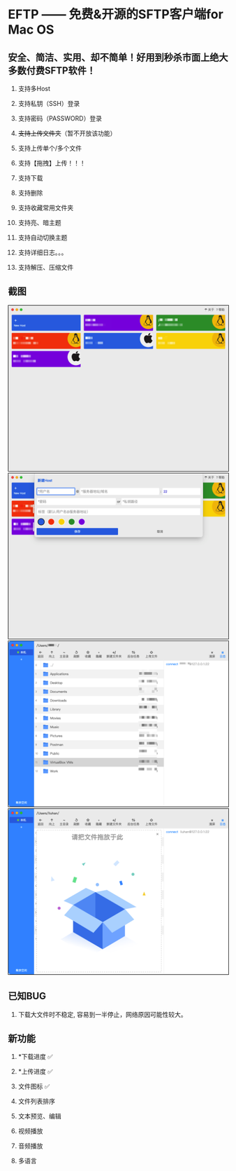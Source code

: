 # EFTP —— 免费&开源的SFTP客户端for Mac OS
## 安全、简洁、实用、却不简单！好用到秒杀市面上绝大多数付费SFTP软件！

1. 支持多Host

2. 支持私钥（SSH）登录

3. 支持密码（PASSWORD）登录

4. ~~支持上传文件夹~~（暂不开放该功能）

5. 支持上传单个/多个文件

6. 支持【拖拽】上传！！！

7. 支持下载

8. 支持删除

9. 支持收藏常用文件夹

10. 支持亮、暗主题

11. 支持自动切换主题

12. 支持详细日志。。。

13. 支持解压、压缩文件

## 截图

<img src="cap_imgs/cap_1.png" style="border:1px solid #000">

<img src="cap_imgs/cap_2.png" style="border:1px solid #000">

<img src="cap_imgs/cap_3.png" style="border:1px solid #000">

<img src="cap_imgs/cap_4.png" style="border:1px solid #000">

## 已知BUG

1. 下载大文件时不稳定, 容易到一半停止，网络原因可能性较大。

## 新功能

1. *下载进度 ✅

2. *上传进度 ✅

3. 文件图标 ✅

4. 文件列表排序

5. 文本预览、编辑

6. 视频播放

7. 音频播放

8. 多语言